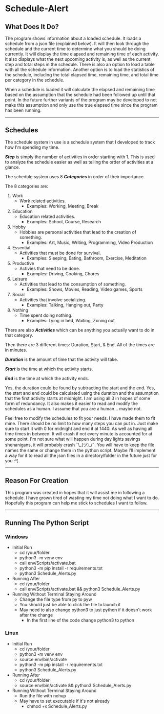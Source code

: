 # Schedule-Alert

## What Does It Do?

The program shows information about a loaded schedule. It loads a schedule from a json file (explained below). It will then look through the schedule and the current time to determine what you should be doing currently. It will display the time elapsed and remaining time of each activity. It also displays what the next upcoming activity is, as well as the current step and total steps in the schedule. There is also an option to load a table with all the schedule information. Another option is to load the statistics of the schedule, including the total elapsed time, remaining time, and total time per category in the schedule.

When a schedule is loaded it will calculate the elapsed and remaining time based on the assumption that the schedule had been followed up until that point. In the future further variants of the program may be developed to not make this assumption and only use the true elapsed time since the program has been running.

---
## Schedules

The schedule system in use is a schedule system that I developed to track how I'm spending my time.

***Step*** is simply the number of activities in order starting with 1. This is used to analyze the schedule easier as well as telling the order of activities at a glance.

The schedule system uses 8 ***Categories*** in order of their importance.

The 8 categories are:
1. Work
    - Work related activities.
        - Examples: Working, Meeting, Break
2. Education
    - Education related activities.
        - Examples: School, Course, Research
3. Hobby
    - Hobbies are personal activities that lead to the creation of something.
        - Examples: Art, Music, Writing, Programming, Video Production
4. Essential
    - Activities that must be done for survival.
        - Examples: Sleeping, Eating, Bathroom, Exercise, Meditation
5. Productive
    - Activies that need to be done.
        - Examples: Driving, Cooking, Chores
5. Leisure
    - Activities that lead to the consumption of something.
        - Examples: Shows, Movies, Reading, Video games, Sports
7. Social
    - Activities that involve socializing.
        - Examples: Talking, Hanging out, Party
8. Nothing
    - Time spent doing nothing.
        - Examples: Lying in bed, Waiting, Zoning out

There are also ***Activities*** which can be anything you actually want to do in that category.

Then there are 3 different times: Duration, Start, & End. All of the times are in minutes.

***Duration*** is the amount of time that the activity will take.

***Start*** is the time at which the activity starts.

***End*** is the time at which the activity ends.

Yes, the duration could be found by subtracting the start and the end. Yes, the start and end could be calculated using the duration and the assumption that the first activity starts at midnight. I am using all 3 in hopes of some form of redundancy. It also makes it easier to read and modify the schedules as a human. I assume that you are a human... maybe not.

Feel free to modify the schedules to fit your needs. I have made them to fit mine. There should be no limit to how many steps you can put in. Just make sure to start it with 0 for midnight and end it at 1440. As well as having all time times in between. It will crash if not every minute is accounted for at some point. I'm not sure what will happen during day lights savings shenanigans, it will probably crash ¯\\\_(ツ)_/¯. You will have to keep the file names the same or change them in the python script. Maybe I'll implement a way for it to read all the json files in a directory/folder in the future just for you :^).

---
## Reason For Creation

This program was created in hopes that it will assist me in following a schedule. I have grown tired of wasting my time not doing what I want to do. Hopefully this program can help me stick to schedules I want to follow.

---

## Running The Python Script
### Windows
- Initial Run
    - cd /your/folder
    - python3 -m venv env
    - call env/Scripts/activate.bat
    - python3 -m pip install -r requirements.txt
    - python3 Schedule_Alerts.py
- Running After
    - cd /your/folder
    - call env/Scripts/activate.bat && python3 Schedule_Alerts.py
- Running Without Terminal Staying Around
    - Change the file type from py to pyw
    - You should just be able to click the file to launch it
    - May need to also change python3 to just python if it doesn't work after the change
        - In the first line of the code change python3 to python
### Linux
- Initial Run
    - cd /your/folder
    - python3 -m venv env
    - source env/bin/activate
    - python3 -m pip install -r requirements.txt
    - python3 Schedule_Alerts.py
- Running After
    - cd /your/folder
    - source env/bin/activate && python3 Schedule_Alerts.py
- Running Without Terminal Staying Around
    - Run the file with nohup
    - May have to set executable if it's not already
        - chmod +x Schedule_Alerts.py